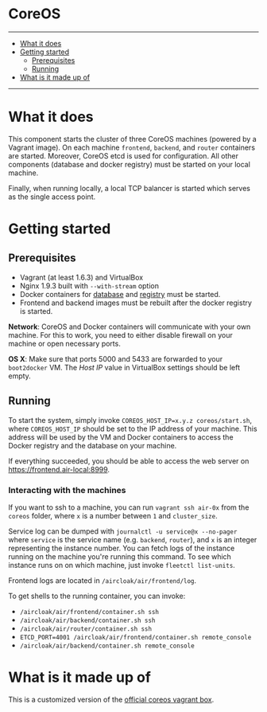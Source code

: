 CoreOS
==========

----------------------

- [What it does](#what-it-does)
- [Getting started](#getting-started)
    - [Prerequisites](#prerequisites)
    - [Running](#running)
- [What is it made up of](#what-is-it-made-up-of)

----------------------

# What it does

This component starts the cluster of three CoreOS machines (powered by a Vagrant image). On each machine `frontend`, `backend`, and `router` containers are started. Moreover, CoreOS etcd is used for configuration. All other components (database and docker registry) must be started on your local machine.

Finally, when running locally, a local TCP balancer is started which serves as the single access point.

# Getting started

## Prerequisites

- Vagrant (at least 1.6.3) and VirtualBox
- Nginx 1.9.3 built with `--with-stream` option
- Docker containers for [database](../db/README.md) and [registry](../docker_registry/README.md) must be started.
- Frontend and backend images must be rebuilt after the docker registry is started.

__Network__: CoreOS and Docker containers will communicate with your own machine. For this to work, you need to either disable firewall on your machine or open necessary ports.

__OS X__: Make sure that ports 5000 and 5433 are forwarded to your `boot2docker` VM. The _Host IP_ value in VirtualBox settings should be left empty.

## Running

To start the system, simply invoke `COREOS_HOST_IP=x.y.z coreos/start.sh`, where `COREOS_HOST_IP` should be set to the IP address of your machine. This address will be used by the VM and Docker containers to access the Docker registry and the database on your machine.

If everything succeeded, you should be able to access the web server on https://frontend.air-local:8999.

### Interacting with the machines

If you want to ssh to a machine, you can run `vagrant ssh air-0x` from the `coreos` folder, where `x` is a number between `1` and `cluster_size`.

Service log can be dumped with `journalctl -u service@x --no-pager` where `service` is the service name (e.g. `backend`, `router`), and `x` is an integer representing the instance number. You can fetch logs of the instance running on the machine you're running this command. To see which instance runs on on which machine, just invoke `fleetctl list-units`.

Frontend logs are located in `/aircloak/air/frontend/log`.


To get shells to the running container, you can invoke:

- `/aircloak/air/frontend/container.sh ssh`
- `/aircloak/air/backend/container.sh ssh`
- `/aircloak/air/router/container.sh ssh`
- `ETCD_PORT=4001 /aircloak/air/frontend/container.sh remote_console`
- `/aircloak/air/backend/container.sh remote_console`


# What is it made up of

This is a customized version of the [official coreos vagrant box](https://github.com/coreos/coreos-vagrant).
